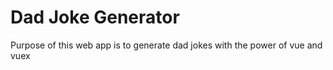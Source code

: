 # Dad Joke Generator

Purpose of this web app is to generate dad jokes with the power of vue and vuex
